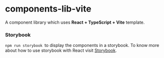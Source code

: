 # components-lib-vite
A component library which uses **React  + TypeScript + Vite** template.


### Storybook
`npm run storybook `to display the components in a storybook. To know more about how to use storybook with React visit [Storybook](https://storybook.js.org/tutorials/intro-to-storybook/react/en/get-started/).